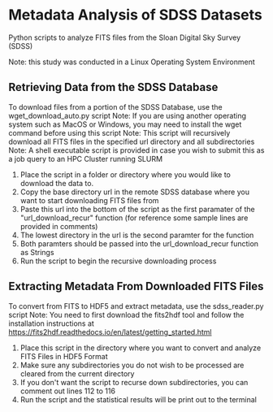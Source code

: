 # Metadata Analysis of SDSS Datasets
Python scripts to analyze FITS files from the Sloan Digital Sky Survey (SDSS)

Note: this study was conducted in a Linux Operating System Environment

## Retrieving Data from the SDSS Database
To download files from a portion of the SDSS Database, use the wget_download_auto.py script
Note: If you are using another operating system such as MacOS or Windows, you may need to install the wget command before using this script
Note: This script will recursively download all FITS files in the specified url directory and all subdirectories
Note: A shell executable script is provided in case you wish to submit this as a job query to an HPC Cluster running SLURM

1. Place the script in a folder or directory where you would like to download the data to.
2. Copy the base directory url in the remote SDSS database where you want to start downloading FITS files from
3. Paste this url into the bottom of the script as the first paramater of the "url_download_recur" function (for reference some sample lines are provided in comments)
4. The lowest directory in the url is the second paramter for the function
5. Both paramters should be passed into the url_download_recur function as Strings
6. Run the script to begin the recursive downloading process

## Extracting Metadata From Downloaded FITS Files
To convert from FITS to HDF5 and extract metadata, use the sdss_reader.py script
Note: You need to first download the fits2hdf tool and follow the installation instructions at https://fits2hdf.readthedocs.io/en/latest/getting_started.html

1. Place this script in the directory where you want to convert and analyze FITS Files in HDF5 Format
2. Make sure any subdirectories you do not wish to be processed are cleared from the current directory
3. If you don't want the script to recurse down subdirectories, you can comment out lines 112 to 116
4. Run the script and the statistical results will be print out to the terminal

